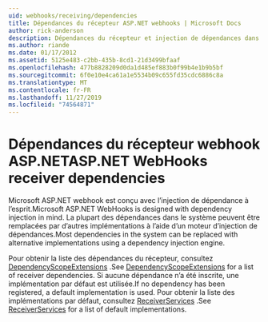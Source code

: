 ```yaml
---
uid: webhooks/receiving/dependencies
title: Dépendances du récepteur ASP.NET webhooks | Microsoft Docs
author: rick-anderson
description: Dépendances du récepteur et injection de dépendances dans les webhooks ASP.NET.
ms.author: riande
ms.date: 01/17/2012
ms.assetid: 5125e483-c2bb-435b-8cd1-21d3499bfaaf
ms.openlocfilehash: 477b8828209d0da1d485ef883b0f99b4e1b9b5bf
ms.sourcegitcommit: 6f0e10e4ca61a1e5534b09c655fd35cdc6886c8a
ms.translationtype: MT
ms.contentlocale: fr-FR
ms.lasthandoff: 11/27/2019
ms.locfileid: "74564871"
---
```

# <a name="aspnet-webhooks-receiver-dependencies"></a><span data-ttu-id="83e0e-103">Dépendances du récepteur webhook ASP.NET</span><span class="sxs-lookup"><span data-stu-id="83e0e-103">ASP.NET WebHooks receiver dependencies</span></span>

<span data-ttu-id="83e0e-104">Microsoft ASP.NET webhook est conçu avec l’injection de dépendance à l’esprit.</span><span class="sxs-lookup"><span data-stu-id="83e0e-104">Microsoft ASP.NET WebHooks is designed with dependency injection in mind.</span></span> <span data-ttu-id="83e0e-105">La plupart des dépendances dans le système peuvent être remplacées par d’autres implémentations à l’aide d’un moteur d’injection de dépendances.</span><span class="sxs-lookup"><span data-stu-id="83e0e-105">Most dependencies in the system can be replaced with alternative implementations using a dependency injection engine.</span></span>

<span data-ttu-id="83e0e-106">Pour obtenir la liste des dépendances du récepteur, consultez [DependencyScopeExtensions](https://github.com/aspnet/aspnetWebHooks/blob/master/src/Microsoft.AspNet.WebHooks.Receivers/Extensions/DependencyScopeExtensions.cs) .</span><span class="sxs-lookup"><span data-stu-id="83e0e-106">See [DependencyScopeExtensions](https://github.com/aspnet/aspnetWebHooks/blob/master/src/Microsoft.AspNet.WebHooks.Receivers/Extensions/DependencyScopeExtensions.cs) for a list of receiver dependencies.</span></span> <span data-ttu-id="83e0e-107">Si aucune dépendance n’a été inscrite, une implémentation par défaut est utilisée.</span><span class="sxs-lookup"><span data-stu-id="83e0e-107">If no dependency has been registered, a default implementation is used.</span></span> <span data-ttu-id="83e0e-108">Pour obtenir la liste des implémentations par défaut, consultez [ReceiverServices](https://github.com/aspnet/aspnetWebHooks/blob/master/src/Microsoft.AspNet.WebHooks.Receivers/Services/ReceiverServices.cs) .</span><span class="sxs-lookup"><span data-stu-id="83e0e-108">See [ReceiverServices](https://github.com/aspnet/aspnetWebHooks/blob/master/src/Microsoft.AspNet.WebHooks.Receivers/Services/ReceiverServices.cs) for a list of default implementations.</span></span>
